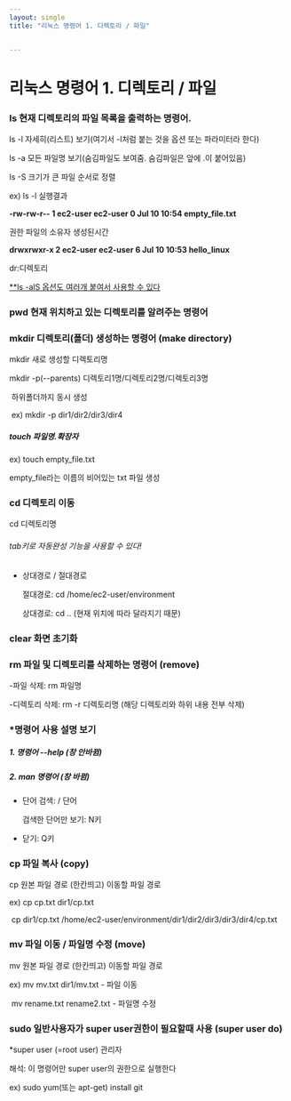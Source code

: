 ```yaml
---
layout: single
title: "리눅스 명령어 1. 디렉토리 / 파일"


---
```








# 리눅스 명령어 1. 디렉토리 / 파일



### **ls** 현재 디렉토리의 파일 목록을 출력하는 명령어. 

ls -l 자세히(리스트) 보기(여기서 -l처럼 붙는 것을 옵션 또는 파라미터라 한다)

ls -a 모든 파일명 보기(숨김파일도 보여줌. 숨김파일은 앞에 .이 붙어있음)

ls -S 크기가 큰 파일 순서로 정렬



ex) ls -l 실행결과

**-rw-rw-r-- 1 ec2-user ec2-user   0 Jul 10 10:54 empty_file.txt**

권한			 파일의 소유자			생성된시간

**drwxrwxr-x 2 ec2-user ec2-user   6 Jul 10 10:53 hello_linux**

dr:디렉토리

<u>**ls -alS 옵션도 여러개 붙여서 사용할 수 있다</u>



### **pwd** 현재 위치하고 있는 디렉토리를 알려주는 명령어 



### **mkdir** 디렉토리(폴더) 생성하는 명령어 (make directory)

mkdir 새로 생성할 디렉토리명

mkdir -p(--parents) 디렉토리1명/디렉토리2명/디렉토리3명

​	하위폴더까지 동시 생성

​	ex) mkdir -p dir1/dir2/dir3/dir4



##### touch 파일명.확장자

ex) touch empty_file.txt 

empty_file라는 이름의 비어있는 txt 파일 생성



### cd 디렉토리 이동

cd 디렉토리명



###### tab키로 자동완성 기능을 사용할 수 있다!



* 상대경로 / 절대경로

  절대경로: cd /home/ec2-user/environment 

  상대경로: cd .. (현재 위치에 따라 달라지기 때문) 



### clear 화면 초기화



### rm 파일 및 디렉토리를 삭제하는 명령어 (remove)

-파일 삭제: rm 파일명

-디렉토리 삭제: rm -r 디렉토리명 (해당 디렉토리와 하위 내용 전부 삭제)



### *명령어 사용 설명 보기

##### 1. 명령어 --help (창 안바뀜)

##### 2. man 명령어 (창 바뀜)

- 단어 검색: / 단어

  검색한 단어만 보기: N키

- 닫기: Q키

  

### cp 파일 복사 (copy)

cp 원본 파일 경로 (한칸띄고) 이동할 파일 경로

ex) cp cp.txt dir1/cp.txt 

​	  cp dir1/cp.txt /home/ec2-user/environment/dir1/dir2/dir3/dir3/dir4/cp.txt



### mv  파일 이동 / 파일명 수정 (move)

mv 원본 파일 경로 (한칸띄고) 이동할 파일 경로

ex) mv mv.txt dir1/mv.txt - 파일 이동

​	  mv rename.txt rename2.txt - 파일명 수정



### sudo 일반사용자가 super user권한이 필요할때 사용  (super user do)

*super user (=root user) 관리자

해석: 이 명령어만 super user의 권한으로 실행한다

ex) sudo yum(또는 apt-get) install git











